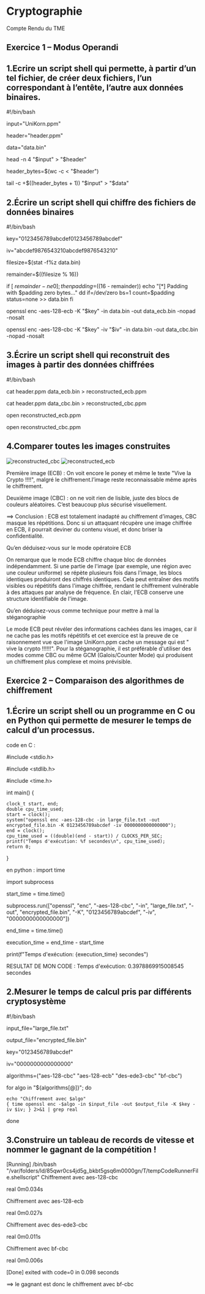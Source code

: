 # Cryptographie
Compte Rendu du TME 


Exercice 1 – Modus Operandi
-----------------------------------------------------
1.Ecrire un script shell qui permette, à partir d’un tel fichier, de créer deux fichiers, l’un correspondant à l’entête, l’autre aux données binaires.
-----------------------------------------------------
#!/bin/bash

input="UniKorn.ppm"

header="header.ppm"

data="data.bin"

head -n 4 "$input" > "$header"

header_bytes=$(wc -c < "$header")

tail -c +$((header_bytes + 1)) "$input" > "$data"

2.Écrire un script shell qui chiffre des fichiers de données binaires
-----------------------------------------------------
#!/bin/bash

key="0123456789abcdef0123456789abcdef"

iv="abcdef9876543210abcdef9876543210"

filesize=$(stat -f%z data.bin)

remainder=$((filesize % 16))

if [ $remainder -ne 0 ]; then
    padding=$((16 - remainder))
    echo "[*] Padding with $padding zero bytes..."
    dd if=/dev/zero bs=1 count=$padding status=none >> data.bin
fi

openssl enc -aes-128-ecb -K "$key" -in data.bin -out data_ecb.bin -nopad -nosalt

openssl enc -aes-128-cbc -K "$key" -iv "$iv" -in data.bin -out data_cbc.bin -nopad -nosalt

3.Écrire un script shell qui reconstruit des images à partir des données chiffrées
----------------------------------------------------------------------------
#!/bin/bash

cat header.ppm data_ecb.bin > reconstructed_ecb.ppm

cat header.ppm data_cbc.bin > reconstructed_cbc.ppm

open reconstructed_ecb.ppm

open reconstructed_cbc.ppm

4.Comparer toutes les images construites
-----------------------------------------------------
![reconstructed_cbc](https://github.com/user-attachments/assets/3e5fc808-1459-45ed-8061-204da699b0d7)
![reconstructed_ecb](https://github.com/user-attachments/assets/f41691a8-6996-49d9-8550-35969c896999)

Première image (ECB) : On voit encore le poney et même le texte "Vive la Crypto !!!!", malgré le chiffrement.l’image reste reconnaissable même après le chiffrement. 

Deuxième image (CBC) : on ne voit rien de lisible, juste des blocs de couleurs aléatoires. C’est beaucoup plus sécurisé visuellement.

==> Conclusion : ECB est totalement inadapté au chiffrement d’images, CBC masque les répétitions. Donc si un attaquant récupère une image chiffrée en ECB, il pourrait deviner du contenu visuel, et donc briser la confidentialité.

Qu’en déduisez-vous sur le mode opératoire ECB

On remarque que le mode ECB chiffre chaque bloc de données indépendamment. Si une partie de l'image (par exemple, une région avec une couleur uniforme) se répète plusieurs fois dans l'image, les blocs identiques produiront des chiffrés identiques. Cela peut entraîner des motifs visibles ou répétitifs dans l'image chiffrée, rendant le chiffrement vulnérable à des attaques par analyse de fréquence. En clair, l'ECB conserve une structure identifiable de l'image.

Qu’en déduisez-vous comme technique pour mettre à mal la stéganographie

Le mode ECB peut révéler des informations cachées dans les images, car il ne cache pas les motifs répétitifs et cet exercice est la preuve de ce raisonnement vue que l'image UniKorn.ppm cache un message qui est " vive la crypto !!!!!!". Pour la stéganographie, il est préférable d'utiliser des modes comme CBC ou même GCM (Galois/Counter Mode) qui produisent un chiffrement plus complexe et moins prévisible.

Exercice 2 – Comparaison des algorithmes de chiffrement
-----------------------------------------------------
1.Écrire un script shell ou un programme en C ou en Python qui permette de mesurer le temps de calcul d’un processus.
-----------------------------------------------------
code en C :

#include <stdio.h>

#include <stdlib.h>

#include <time.h>

int main() {

    clock_t start, end;
    double cpu_time_used;
    start = clock();
    system("openssl enc -aes-128-cbc -in large_file.txt -out encrypted_file.bin -K 0123456789abcdef -iv 0000000000000000");
    end = clock();
    cpu_time_used = ((double)(end - start)) / CLOCKS_PER_SEC;
    printf("Temps d'exécution: %f secondes\n", cpu_time_used);
    return 0;
}

en python :
import time

import subprocess

start_time = time.time()

subprocess.run(["openssl", "enc", "-aes-128-cbc", "-in", "large_file.txt", "-out", "encrypted_file.bin", "-K", "0123456789abcdef", "-iv", "0000000000000000"])

end_time = time.time()

execution_time = end_time - start_time

print(f"Temps d'exécution: {execution_time} secondes")

RESULTAT DE MON CODE :
Temps d'exécution: 0.3978869915008545 secondes

2.Mesurer le temps de calcul pris par différents cryptosystème
-----------------------------------------------------
#!/bin/bash

input_file="large_file.txt"

output_file="encrypted_file.bin"

key="0123456789abcdef"

iv="0000000000000000"

algorithms=("aes-128-cbc" "aes-128-ecb" "des-ede3-cbc" "bf-cbc")

for algo in "${algorithms[@]}"; do

    echo "Chiffrement avec $algo"
    { time openssl enc -$algo -in $input_file -out $output_file -K $key -iv $iv; } 2>&1 | grep real
    
done

3.Construire un tableau de records de vitesse et nommer le gagnant de la compétition !
-----------------------------------------------------
[Running] /bin/bash "/var/folders/ld/85qwr0cs4jd5g_bkbt5gsq6m0000gn/T/tempCodeRunnerFile.shellscript"
Chiffrement avec aes-128-cbc

real	0m0.034s

Chiffrement avec aes-128-ecb

real	0m0.027s

Chiffrement avec des-ede3-cbc

real	0m0.011s

Chiffrement avec bf-cbc

real	0m0.006s

[Done] exited with code=0 in 0.098 seconds


==> le gagnant est donc le chiffrement avec bf-cbc
